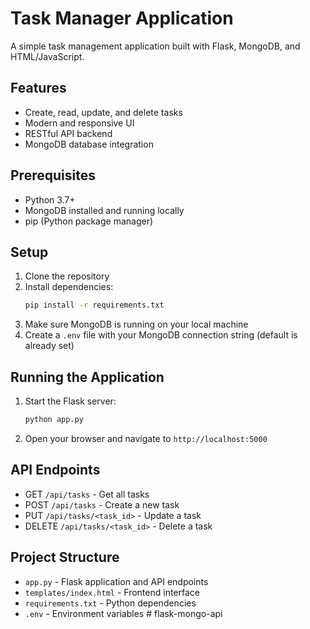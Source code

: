 # Task Manager Application

A simple task management application built with Flask, MongoDB, and HTML/JavaScript.

## Features

- Create, read, update, and delete tasks
- Modern and responsive UI
- RESTful API backend
- MongoDB database integration

## Prerequisites

- Python 3.7+
- MongoDB installed and running locally
- pip (Python package manager)

## Setup

1. Clone the repository
2. Install dependencies:
   ```bash
   pip install -r requirements.txt
   ```
3. Make sure MongoDB is running on your local machine
4. Create a `.env` file with your MongoDB connection string (default is already set)

## Running the Application

1. Start the Flask server:
   ```bash
   python app.py
   ```
2. Open your browser and navigate to `http://localhost:5000`

## API Endpoints

- GET `/api/tasks` - Get all tasks
- POST `/api/tasks` - Create a new task
- PUT `/api/tasks/<task_id>` - Update a task
- DELETE `/api/tasks/<task_id>` - Delete a task

## Project Structure

- `app.py` - Flask application and API endpoints
- `templates/index.html` - Frontend interface
- `requirements.txt` - Python dependencies
- `.env` - Environment variables #   f l a s k - m o n g o - a p i  
 